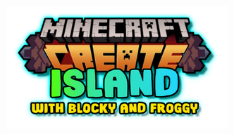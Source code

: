 <h1 align="center">
  <img src=".github/logo.png" alt="create mod island with blocky and froggy logo" width="600" />
</h1>
